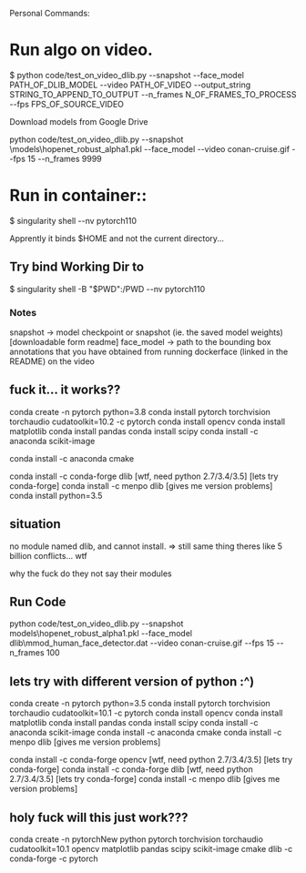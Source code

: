 Personal Commands:

# Run algo on video.
$ python code/test_on_video_dlib.py --snapshot <PATH TO SNAPSHOT> --face_model PATH_OF_DLIB_MODEL --video PATH_OF_VIDEO --output_string STRING_TO_APPEND_TO_OUTPUT --n_frames N_OF_FRAMES_TO_PROCESS --fps FPS_OF_SOURCE_VIDEO

Download models from Google Drive

python code/test_on_video_dlib.py --snapshot \models\hopenet_robust_alpha1.pkl --face_model  --video conan-cruise.gif --fps 15 --n_frames 9999
# Run in container::
$ singularity shell --nv pytorch110

Apprently it binds $HOME and not the current directory...

## Try bind Working Dir to 
$ singularity shell -B "$PWD":/PWD --nv pytorch110







### Notes
snapshot -> model checkpoint or snapshot (ie. the saved model weights)  [downloadable form readme]
face_model -> path to the bounding box annotations that you have obtained from running dockerface (linked in the README) on the video



## fuck it... it works??
conda create -n pytorch python=3.8
conda install pytorch torchvision torchaudio cudatoolkit=10.2 -c pytorch
conda install opencv
conda install matplotlib
conda install pandas
conda install scipy
conda install -c anaconda scikit-image

conda install -c anaconda cmake

conda install -c conda-forge dlib    [wtf, need python 2.7/3.4/3.5] [lets try conda-forge]
conda install -c menpo dlib [gives me version problems]
conda install python=3.5


## situation
no module named dlib, and cannot install.
=> still same thing
theres like 5 billion conflicts... wtf

why the fuck do they not say their modules  

## Run Code
python code/test_on_video_dlib.py --snapshot models\hopenet_robust_alpha1.pkl --face_model dlib\mmod_human_face_detector.dat  --video conan-cruise.gif --fps 15 --n_frames 100

## lets try with different version of python :^)
conda create -n pytorch python=3.5
conda install pytorch torchvision torchaudio cudatoolkit=10.1 -c pytorch
conda install opencv
conda install matplotlib
conda install pandas
conda install scipy
conda install -c anaconda scikit-image
conda install -c anaconda cmake
conda install -c menpo dlib [gives me version problems]


conda install -c conda-forge opencv    [wtf, need python 2.7/3.4/3.5] [lets try conda-forge]
conda install -c conda-forge dlib    [wtf, need python 2.7/3.4/3.5] [lets try conda-forge]
conda install -c menpo dlib [gives me version problems]

## holy fuck will this just work???
conda create -n pytorchNew python pytorch torchvision torchaudio cudatoolkit=10.1 opencv matplotlib pandas scipy scikit-image cmake dlib
-c conda-forge -c pytorch


